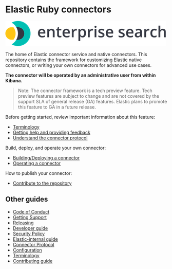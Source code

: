 # Elastic Ruby connectors

![logo](logo-enterprise-search.png)

The home of Elastic connector service and native connectors. This repository contains the framework for customizing Elastic native connectors, or writing your own connectors for advanced use cases.

**The connector will be operated by an administrative user from within Kibana.**

> Note: The connector framework is a tech preview feature. Tech preview features are subject to change and are not covered by the support SLA of general release (GA) features. Elastic plans to promote this feature to GA in a future release.

Before getting started, review important information about this feature:

- [Terminology](docs/TERMINOLOGY.md)
- [Getting help and providing feedback](docs/SUPPORT.md)
- [Understand the connector protocol](docs/CONNECTOR_PROTOCOL.md)

Build, deploy, and operate your own connector:

- [Building/Deploying a connector](docs/DEVELOPING.md)
- [Operating a connector](https://www.elastic.co/guide/en/enterprise-search/current/connectors.html)

How to publish your connector:

- [Contribute to the repository](docs/CONTRIBUTING.md)

## Other guides

- [Code of Conduct](https://www.elastic.co/community/codeofconduct)
- [Getting Support](docs/SUPPORT.md)
- [Releasing](docs/RELEASING.md)
- [Developer guide](docs/DEVELOPING.md)
- [Security Policy](docs/SECURITY.md)
- [Elastic-internal guide](docs/INTERNAL.md)
- [Connector Protocol](docs/CONNECTOR_PROTOCOL.md)
- [Configuration](docs/CONFIG.md)
- [Terminology](docs/TERMINOLOGY.md)
- [Contributing guide](docs/CONTRIBUTING.md)
